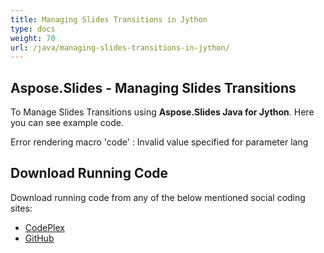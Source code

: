 ```yaml
---
title: Managing Slides Transitions in Jython
type: docs
weight: 70
url: /java/managing-slides-transitions-in-jython/
---
```


## **Aspose.Slides - Managing Slides Transitions**
To Manage Slides Transitions using **Aspose.Slides Java for Jython**. Here you can see example code.

Error rendering macro 'code' : Invalid value specified for parameter lang
## **Download Running Code**
Download running code from any of the below mentioned social coding sites:

- [CodePlex](https://asposeslidesjavajython.codeplex.com/releases/view/620122)
- [GitHub](https://github.com/aspose-slides/Aspose.Slides-for-Java/releases/tag/Aspose.Slides_Java_for_Jython-v1.0)
